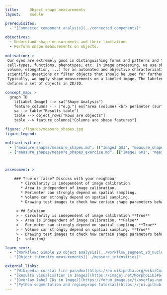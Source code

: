 ```yaml
---
title:     Object shape measurements
layout:    module

prerequisites:
  - "[Connected component analysis](../connected_components)"
    
objectives:
  - Understand shape measurements and their limitations
  - Perform shape measurements on objects. 
  
motivation: >
 Our eyes are extremely good in distinguishing forms and patterns and this has proven to be a powerful tool for characterizing different 
 cell-types, functions, phenotypes, etc. In image processing, we use shape measurements (e.g. area, 
 volume, elongation, ...) for an automated and objective characterization of forms. Consequently, one can address
 scientific questions or filter objects that should be used for further processing. 
 Typically, we apply shape measurements on a labeled image. The labeled image, as obtained after a connected component analysis, 
 defines a set of objects in 2D/3D. 

concept_map: >
  graph TD
    li[Label Image] --> sa("Shape Analysis")
    feature_columns -.- |"e.g."| ex["area (volume) <br> perimeter (surface)<br>circularity = 4 Pi A/P^2"]
    sa --> table("Results table")
    table --> object_rows["Rows are objects"]
    table --> feature_columns["Columns are shape features"]

figure: /figures/measure_shapes.jpg
figure_legend: 

multiactivities:
  - ["measure_shapes/measure_shapes.md", [["ImageJ GUI", "measure_shapes/measure_shapes_imagejgui.md", "markdown"], ["skimage napari", "measure_shapes/measure_shapes_skimage_napari.py", "python"]]]
  - ["measure_shapes/measure_shapes_exercise.md", [["ImageJ GUI", "measure_shapes/measure_shapes_exercise_imagejgui.md", "markdown"], ["skimage napari", "measure_shapes/measure_shapes_exercise_skimage_napari.py", "python"]]]



assessment: >

    ### True or false? Discuss with your neighbour      
       * Circularity is independent of image calibration.
       * Area is independent of image calibration.
       * Perimeter can strongly depend on spatial sampling.
       * Volume can strongly depend on spatial sampling.
       * Drawing test images to check how certain shape parameters behave is a good idea.
       
     > ## Solution
     > - Circularity is independent of image calibration **True**
     > - Area is independent of image calibration. **False**
     > - Perimeter can strongly depend on spatial sampling. **True**
     > - Volume can strongly depend on spatial sampling. **True**
     > - Drawing test images to check how certain shape parameters behave is a good idea. **True**
     {: .solution}

learn_next:
  - "[Workflow: Simple 2D object analysis](../workflow_segment_2d_nuclei_measure_shape)"
  - "[Object intensity measurements](../measure_intensities)"

external_links:
  - "[Wikipedia coastal line paradox](https://en.wikipedia.org/wiki/Coastline_paradox). Effect of Sampling and resolution on the measurements"
  - "[Results visualisation in ImageJ](https://imagej.net/MorphoLibJ#Grayscale_morphological_filters). Label visualization in 3D viewer"
  - "[Overlay label IDs in ImageJ](https://forum.image.sc/t/overlay-numbers-on-image/35604/6)"
  - "[Python segmentation and regionprops tutorial](https://jni.github.io/i2k-skimage-napari/lectures/2_segmentation_and_regionprops.html)"
---
```

